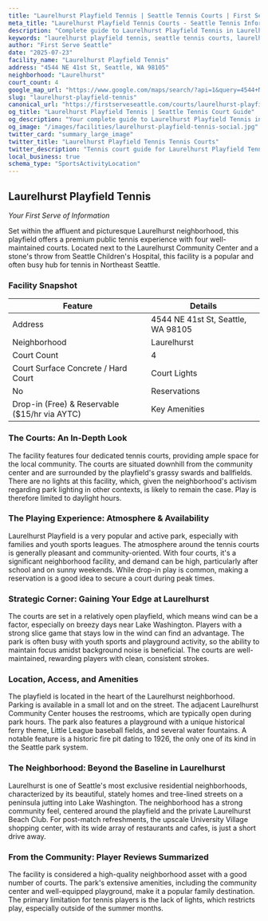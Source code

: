 ```yaml
---
title: "Laurelhurst Playfield Tennis | Seattle Tennis Courts | First Serve Seattle"
meta_title: "Laurelhurst Playfield Tennis Courts - Seattle Tennis Information & Reviews"
description: "Complete guide to Laurelhurst Playfield Tennis in Laurelhurst, Seattle. Court details, amenities, local tips, and reviews for tennis players in Seattle, WA."
keywords: "laurelhurst playfield tennis, seattle tennis courts, laurelhurst tennis, tennis courts near me, seattle tennis, 98105 tennis courts, public tennis courts seattle, outdoor tennis courts"
author: "First Serve Seattle"
date: "2025-07-23"
facility_name: "Laurelhurst Playfield Tennis"
address: "4544 NE 41st St, Seattle, WA 98105"
neighborhood: "Laurelhurst"
court_count: 4
google_map_url: "https://www.google.com/maps/search/?api=1&query=4544+NE+41st+St%2C+Seattle%2C+WA+98105"
slug: "laurelhurst-playfield-tennis"
canonical_url: "https://firstserveseattle.com/courts/laurelhurst-playfield-tennis"
og_title: "Laurelhurst Playfield Tennis | Seattle Tennis Court Guide"
og_description: "Your complete guide to Laurelhurst Playfield Tennis in Laurelhurst. Court conditions, amenities, and local tennis insights."
og_image: "/images/facilities/laurelhurst-playfield-tennis-social.jpg"
twitter_card: "summary_large_image"
twitter_title: "Laurelhurst Playfield Tennis Tennis Courts"
twitter_description: "Tennis court guide for Laurelhurst Playfield Tennis in Laurelhurst, Seattle"
local_business: true
schema_type: "SportsActivityLocation"
---
```


## Laurelhurst Playfield Tennis

*Your First Serve of Information*

Set within the affluent and picturesque Laurelhurst neighborhood, this playfield offers a premium public tennis experience with four well-maintained courts. Located next to the Laurelhurst Community Center and a stone's throw from Seattle Children's Hospital, this facility is a popular and often busy hub for tennis in Northeast Seattle.   

### Facility Snapshot

| Feature | Details |
|---------|----------|
| Address | 4544 NE 41st St, Seattle, WA 98105 |
| Neighborhood | Laurelhurst |
| Court Count | 4 |
| Court Surface	Concrete / Hard Court | Court Lights |
| No | Reservations |
| Drop-in (Free) & Reservable ($15/hr via AYTC) | Key Amenities |

### The Courts: An In-Depth Look

The facility features four dedicated tennis courts, providing ample space for the local community. The courts are situated downhill from the community center and are surrounded by the playfield's grassy swards and ballfields. There are no lights at this facility, which, given the neighborhood's activism regarding park lighting in other contexts, is likely to remain the case. Play is therefore limited to daylight hours.   

### The Playing Experience: Atmosphere & Availability

Laurelhurst Playfield is a very popular and active park, especially with families and youth sports leagues. The atmosphere around the tennis courts is generally pleasant and community-oriented. With four courts, it's a significant neighborhood facility, and demand can be high, particularly after school and on sunny weekends. While drop-in play is common, making a reservation is a good idea to secure a court during peak times.   

### Strategic Corner: Gaining Your Edge at Laurelhurst

The courts are set in a relatively open playfield, which means wind can be a factor, especially on breezy days near Lake Washington. Players with a strong slice game that stays low in the wind can find an advantage. The park is often busy with youth sports and playground activity, so the ability to maintain focus amidst background noise is beneficial. The courts are well-maintained, rewarding players with clean, consistent strokes.

### Location, Access, and Amenities

The playfield is located in the heart of the Laurelhurst neighborhood. Parking is available in a small lot and on the street. The adjacent Laurelhurst Community Center houses the restrooms, which are typically open during park hours. The park also features a playground with a unique historical ferry theme, Little League baseball fields, and several water fountains. A notable feature is a historic fire pit dating to 1926, the only one of its kind in the Seattle park system.   

### The Neighborhood: Beyond the Baseline in Laurelhurst

Laurelhurst is one of Seattle's most exclusive residential neighborhoods, characterized by its beautiful, stately homes and tree-lined streets on a peninsula jutting into Lake Washington. The neighborhood has a strong community feel, centered around the playfield and the private Laurelhurst Beach Club. For post-match refreshments, the upscale University Village shopping center, with its wide array of restaurants and cafes, is just a short drive away.   

### From the Community: Player Reviews Summarized

The facility is considered a high-quality neighborhood asset with a good number of courts. The park's extensive amenities, including the community center and well-equipped playground, make it a popular family destination. The primary limitation for tennis players is the lack of lights, which restricts play, especially outside of the summer months.
